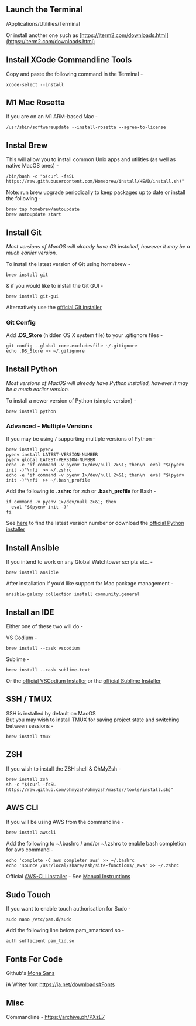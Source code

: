 ## Launch the Terminal

/Applications/Utilities/Terminal

Or install another one such as [https://iterm2.com/downloads.html](https://iterm2.com/downloads.html)

## Install XCode Commandline Tools

Copy and paste the following command in the Terminal -

```
xcode-select --install 
```

## M1 Mac Rosetta

If you are on an M1 ARM-based Mac -

```
/usr/sbin/softwareupdate --install-rosetta --agree-to-license
```

## Instal Brew

This will allow you to install common Unix apps and utilities (as well as native MacOS ones) -

```
/bin/bash -c "$(curl -fsSL https://raw.githubusercontent.com/Homebrew/install/HEAD/install.sh)"
```

Note: run brew upgrade periodically to keep packages up to date or install the following -

```
brew tap homebrew/autoupdate
brew autoupdate start
```

## Install Git

_Most versions of MacOS will already have Git installed, however it may be a much earlier version._

To install the latest version of Git using homebrew -

```
brew install git
```

& if you would like to install the Git GUI -

```
brew install git-gui
```

Alternatively use the [official Git installer](https://sourceforge.net/projects/git-osx-installer/files/git-2.23.0-intel-universal-mavericks.dmg/download?use_mirror=autoselect)

### Git Config

Add **.DS_Store** (hidden OS X system file) to your .gitignore files -

```
git config --global core.excludesfile ~/.gitignore
echo .DS_Store >> ~/.gitignore
```

## Install Python

_Most versions of MacOS will already have Python installed, however it may be a much earlier version._

To install a newer version of Python (simple version) -

```
brew install python
```

### **Advanced - Multiple Versions**

If you may be using / supporting multiple versions of Python -

```
brew install pyenv
pyenv install LATEST-VERSION-NUMBER
pyenv global LATEST-VERSION-NUMBER
echo -e 'if command -v pyenv 1>/dev/null 2>&1; then\n  eval "$(pyenv init -)"\nfi' >> ~/.zshrc
echo -e 'if command -v pyenv 1>/dev/null 2>&1; then\n  eval "$(pyenv init -)"\nfi' >> ~/.bash_profile
```

Add the following to **.zshrc** for zsh or **.bash_profile** for Bash -

```
if command -v pyenv 1>/dev/null 2>&1; then
  eval "$(pyenv init -)"
fi
```

See [here](https://www.python.org/downloads/) to find the latest version number or download the [official Python installer](https://www.python.org/downloads/macos/)

## Install Ansible

If you intend to work on any Global Watchtower scripts etc. -

```
brew install ansible
```

After installation if you’d like support for Mac package management -

```
ansible-galaxy collection install community.general
```

## Install an IDE

Either one of these two will do -

VS Codium -

```
brew install --cask vscodium
```

Sublime -

```
brew install --cask sublime-text
```

Or the [official VSCodium Installer](https://vscodium.com/#install) or the [official Sublime Installer](https://www.sublimetext.com/download)

## SSH / TMUX

SSH is installed by default on MacOS  
But you may wish to install TMUX for saving project state and switching between sessions -

```
brew install tmux
```

## ZSH

If you wish to install the ZSH shell & OhMyZsh -

```
brew install zsh
sh -c "$(curl -fsSL https://raw.github.com/ohmyzsh/ohmyzsh/master/tools/install.sh)"
```

## AWS CLI

If you will be using AWS from the commandline -

```
brew install awscli
```

Add the following to ~/.bashrc / and/or ~/.zshrc to enable bash completion for aws command -

```
echo 'complete -C aws_completer aws' >> ~/.bashrc
echo 'source /usr/local/share/zsh/site-functions/_aws' >> ~/.zshrc
```

Official [AWS-CLI Installer](https://awscli.amazonaws.com/AWSCLIV2.pkg) - See [Manual Instructions](https://docs.aws.amazon.com/cli/latest/userguide/getting-started-install.html)

## Sudo Touch

If you want to enable touch authorisation for Sudo -

```
sudo nano /etc/pam.d/sudo
```

Add the following line below pam_smartcard.so -

```
auth sufficient pam_tid.so
```

## Fonts For Code

Github's [Mona Sans](https://github.com/mona-sans)

iA Writer font https://ia.net/downloads#Fonts

## Misc

Commandline - https://archive.ph/PXzE7
